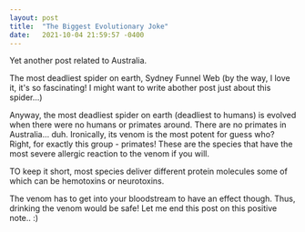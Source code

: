 ```yaml
---
layout: post
title:  "The Biggest Evolutionary Joke"
date:   2021-10-04 21:59:57 -0400
---
```


Yet another post related to Australia.

The most deadliest spider on earth, Sydney Funnel Web (by the way, I love it, it's so fascinating! I might want to write abother post just about this spider...)  

Anyway, the most deadliest spider on earth (deadliest to humans) is evolved when there were no humans or primates around.
There are no primates in Australia... duh. Ironically, its venom is the most potent for guess who? Right, for exactly this group - primates! These are the species that have the most severe allergic reaction to the venom if you will.  

TO keep it short, most species deliver different protein molecules some of which can be hemotoxins or neurotoxins.  

The venom has to get into your bloodstream to have an effect though. Thus, drinking the venom would be safe! Let me end this post on this positive note.. :)
